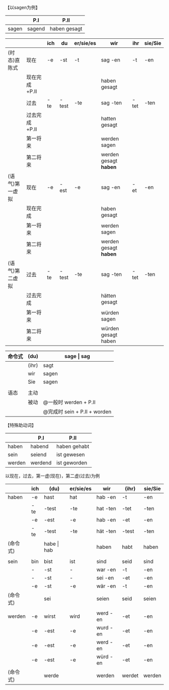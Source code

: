 【以sagen为例】

|       | P.I    | P.II         |
| ----- | ------ | ------------ |
| sagen | sagend | haben gesagt |

 

|                |                | ich  | du    | er/sie/es | wir                      | ihr  | sie/Sie |
| -------------- | -------------- | ---- | ----- | --------- | ------------------------ | ---- | ------- |
| (时态)直陈式   | 现在           | -e   | -st   | -t        | sag -en                  | -t   | -en     |
|                | 现在完成 +P.II |      |       |           | haben gesagt             |      |         |
|                | 过去           | -te  | -test | -te       | sag -ten                 | -tet | -ten    |
|                | 过去完成 +P.II |      |       |           | hatten gesagt            |      |         |
|                | 第一将来       |      |       |           | werden  sagen            |      |         |
|                | 第二将来       |      |       |           | werden  gesagt **haben** |      |         |
| (语气)第一虚拟 | 现在           | -e   | -est  | -e        | sag -en                  | -et  | -en     |
|                | 现在完成       |      |       |           | haben  gesagt            |      |         |
|                | 第一将来       |      |       |           | werden  sagen            |      |         |
|                | 第二将来       |      |       |           | werden  gesagt **haben** |      |         |
| (语气)第二虚拟 | 过去           | -te  | -test | -te       | sag -ten                 | -tet | -ten    |
|                | 过去完成       |      |       |           | hätten  gesagt           |      |         |
|                | 第一将来       |      |       |           | würden  sagen            |      |         |
|                | 第二将来       |      |       |           | würden  gesagt haben     |      |         |

 

| 命令式 | (du)  | sag**e** \| sag                |
| ------ | ----- | ------------------------------ |
|        | (ihr) | sagt                           |
|        | wir   | sagen                          |
|        | Sie   | sagen                          |
|        |       |                                |
| 语态   | 主动  |                                |
|        | 被动  | @一般时  werden  + P.II        |
|        |       | @完成时  sein +  P.II + worden |

 

 



【特殊助动词】

|        | P.I     | P.II         |
| ------ | ------- | ------------ |
| haben  | habend  | haben gehabt |
| sein   | seiend  | ist gewesen  |
| werden | werdend | ist geworden |

 

 

以现在，过去，第一虚(现在)，第二虚(过去)为例

|          | ich  | (du)        | er/sie/es | wir      | (ihr)  | sie/Sie |
| -------- | ---- | ----------- | --------- | -------- | ------ | ------- |
| haben    | -e   | hast        | hat       | hab -en  | -t     | -en     |
|          | -te  | -test       | -te       | hat -ten | -tet   | -ten    |
|          | -e   | -est        | -e        | hab -en  | -et    | -en     |
|          | -te  | -test       | -te       | hät -ten | -test  | -ten    |
| (命令式) |      | habe \| hab |           | haben    | habt   | haben   |
|          |      |             |           |          |        |         |
| sein     | bin  | bist        | ist       | sind     | seid   | sind    |
|          | -    | -st         | -         | war -en  | -t     | -en     |
|          | -    | -st         | -         | sei -en  | -et    | -en     |
|          | -e   | -st         | -e        | wär -en  | -t     | -en     |
| (命令式) |      | sei         |           | seien    | seid   | seien   |
|          |      |             |           |          |        |         |
| werden   | -e   | wirst       | wird      | werd -en | -et    | -en     |
|          | -e   | -est        | -e        | wurd -en | -et    | -en     |
|          | -e   | -est        | -e        | werd -en | -et    | -en     |
|          | -e   | -est        | -e        | würd -en | -et    | -en     |
| (命令式) |      | werde       |           | werden   | werdet | werden  |

 

